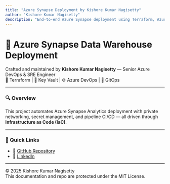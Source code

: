 ```yaml
---
title: "Azure Synapse Deployment by Kishore Kumar Nagisetty"
author: "Kishore Kumar Nagisetty"
description: "End-to-end Azure Synapse deployment using Terraform, Azure DevOps, GitOps, and Key Vault."
---
```


# 🚀 Azure Synapse Data Warehouse Deployment

Crafted and maintained by **Kishore Kumar Nagisetty** — Senior Azure DevOps & SRE Engineer  
🔧 Terraform | 🔐 Key Vault | ⚙️ Azure DevOps | 🔄 GitOps

---

### 🔍 Overview

This project automates Azure Synapse Analytics deployment with private networking, secret management, and pipeline CI/CD — all driven through **Infrastructure as Code (IaC)**.

---

### 📎 Quick Links

- 🔗 [GitHub Repository](https://github.com/kishorenagisetty/AzureADFDeploymentUsingterraform)
- 💼 [LinkedIn](https://www.linkedin.com/in/kishore-kumar-346b66133/)

---

© 2025 Kishore Kumar Nagisetty  
This documentation and repo are protected under the MIT License.
